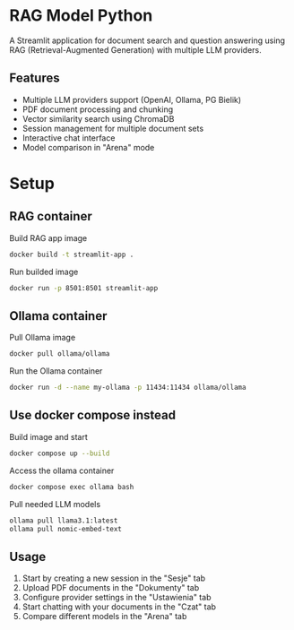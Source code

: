 # RAG Model Python

A Streamlit application for document search and question answering using RAG (Retrieval-Augmented Generation) with multiple LLM providers.

## Features

- Multiple LLM providers support (OpenAI, Ollama, PG Bielik)
- PDF document processing and chunking
- Vector similarity search using ChromaDB
- Session management for multiple document sets
- Interactive chat interface
- Model comparison in "Arena" mode

# Setup
## RAG container
Build RAG app image

```bash
docker build -t streamlit-app .
```
Run builded image

```bash
docker run -p 8501:8501 streamlit-app
```
## Ollama container

Pull Ollama image

```bash
docker pull ollama/ollama
```

Run the Ollama container

```bash
docker run -d --name my-ollama -p 11434:11434 ollama/ollama
```

## Use docker compose instead

Build image and start

```bash
docker compose up --build
```

Access the ollama container

```bash
docker compose exec ollama bash
```
Pull needed LLM models

```bash
ollama pull llama3.1:latest
ollama pull nomic-embed-text
```
## Usage

1. Start by creating a new session in the "Sesje" tab
2. Upload PDF documents in the "Dokumenty" tab
3. Configure provider settings in the "Ustawienia" tab
4. Start chatting with your documents in the "Czat" tab
5. Compare different models in the "Arena" tab
